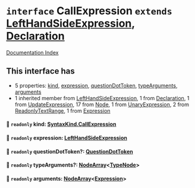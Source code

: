 # `interface` CallExpression `extends` [LeftHandSideExpression](../interface.LeftHandSideExpression/README.md), [Declaration](../interface.Declaration/README.md)

[Documentation Index](../README.md)

## This interface has

- 5 properties:
[kind](#-readonly-kind-syntaxkindcallexpression),
[expression](#-readonly-expression-lefthandsideexpression),
[questionDotToken](#-readonly-questiondottoken-questiondottoken),
[typeArguments](#-readonly-typearguments-nodearraytypenode),
[arguments](#-readonly-arguments-nodearrayexpression)
- 1 inherited member from [LeftHandSideExpression](../interface.LeftHandSideExpression/README.md), 1 from [Declaration](../interface.Declaration/README.md), 1 from [UpdateExpression](../interface.UpdateExpression/README.md), 17 from [Node](../interface.Node/README.md), 1 from [UnaryExpression](../interface.UnaryExpression/README.md), 2 from [ReadonlyTextRange](../interface.ReadonlyTextRange/README.md), 1 from [Expression](../interface.Expression/README.md)


#### 📄 `readonly` kind: [SyntaxKind.CallExpression](../enum.SyntaxKind/README.md#callexpression--213)



#### 📄 `readonly` expression: [LeftHandSideExpression](../interface.LeftHandSideExpression/README.md)



#### 📄 `readonly` questionDotToken?: [QuestionDotToken](../type.QuestionDotToken/README.md)



#### 📄 `readonly` typeArguments?: [NodeArray](../interface.NodeArray/README.md)\<[TypeNode](../interface.TypeNode/README.md)>



#### 📄 `readonly` arguments: [NodeArray](../interface.NodeArray/README.md)\<[Expression](../interface.Expression/README.md)>



